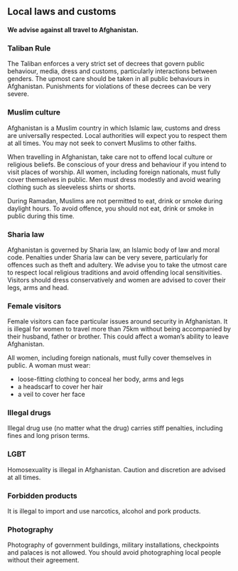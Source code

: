 ## Local laws and customs

#### **We advise against all travel to Afghanistan.**

### Taliban Rule

The Taliban enforces a very strict set of decrees that govern public behaviour, media, dress and customs, particularly interactions between genders. The upmost care should be taken in all public behaviours in Afghanistan. Punishments for violations of these decrees can be very severe.

### **Muslim culture**

Afghanistan is a Muslim country in which Islamic law, customs and dress are universally respected. Local authorities will expect you to respect them at all times. You may not seek to convert Muslims to other faiths.

When travelling in Afghanistan, take care not to offend local culture or religious beliefs. Be conscious of your dress and behaviour if you intend to visit places of worship. All women, including foreign nationals, must fully cover themselves in public. Men must dress modestly and avoid wearing clothing such as sleeveless shirts or shorts.

During Ramadan, Muslims are not permitted to eat, drink or smoke during daylight hours. To avoid offence, you should not eat, drink or smoke in public during this time.

### **Sharia law**

Afghanistan is governed by Sharia law, an Islamic body of law and moral code. Penalties under Sharia law can be very severe, particularly for offences such as theft and adultery. We advise you to take the utmost care to respect local religious traditions and avoid offending local sensitivities. Visitors should dress conservatively and women are advised to cover their legs, arms and head.

### **Female visitors**

Female visitors can face particular issues around security in Afghanistan. It is illegal for women to travel more than 75km without being accompanied by their husband, father or brother. This could affect a woman’s ability to leave Afghanistan.

All women, including foreign nationals, must fully cover themselves in public. A woman must wear:

* loose-fitting clothing to conceal her body, arms and legs
* a headscarf to cover her hair
* a veil to cover her face

### **Illegal drugs**

Illegal drug use (no matter what the drug) carries stiff penalties, including fines and long prison terms.

### **LGBT**

Homosexuality is illegal in Afghanistan. Caution and discretion are advised at all times.

### **Forbidden products**

It is illegal to import and use narcotics, alcohol and pork products.

### **Photography**

Photography of government buildings, military installations, checkpoints and palaces is not allowed. You should avoid photographing local people without their agreement.